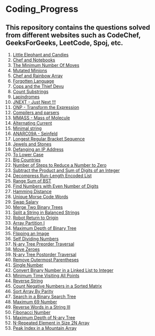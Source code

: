 # Coding_Progress

## This repository contains the questions solved from different websites such as CodeChef, GeeksForGeeks, LeetCode, Spoj, etc.

1) [Little Elephant and Candies](https://github.com/aadityavikram/Solved_Questions/blob/master/lecandy.cpp)
2) [Chef and Notebooks](https://github.com/aadityavikram/Solved_Questions/blob/master/cnote.cpp)
3) [The Minimum Number Of Moves](https://github.com/aadityavikram/Solved_Questions/blob/master/salary.cpp)
4) [Mutated Minions](https://github.com/aadityavikram/Solved_Questions/blob/master/chn15a.cpp)
5) [Chef and Rainbow Array](https://github.com/aadityavikram/Solved_Questions/blob/master/rainbowa.cpp)
6) [Forgotten Language](https://github.com/aadityavikram/Solved_Questions/blob/master/frgtnlng.cpp)
7) [Cops and the Thief Devu](https://github.com/aadityavikram/Solved_Questions/blob/master/cops.cpp)
8) [Count Substrings](https://github.com/aadityavikram/Solved_Questions/blob/master/csub.cpp)
9) [Lapindromes](https://github.com/aadityavikram/Solved_Questions/blob/master/lapin.cpp)
10) [JNEXT - Just Next !!!](https://github.com/aadityavikram/Solved_Questions/blob/master/jnext.cpp)
11) [ONP - Transform the Expression](https://github.com/aadityavikram/Solved_Questions/blob/master/onp.cpp)
12) [Compilers and parsers](https://github.com/aadityavikram/Solved_Questions/blob/master/compiler.cpp)
13) [MMASS - Mass of Molecule](https://github.com/aadityavikram/Solved_Questions/blob/master/mmass.cpp)
14) [Alternating Current](https://github.com/aadityavikram/Solved_Questions/blob/master/ac.cpp)
15) [Minimal string](https://github.com/aadityavikram/Solved_Questions/blob/master/minstring.cpp)
16) [ANARC09A - Seinfeld](https://github.com/aadityavikram/Solved_Questions/blob/master/anarc09a.cpp)
17) [Longest Regular Bracket Sequence](https://github.com/aadityavikram/Solved_Questions/blob/master/lrbs.cpp)
18) [Jewels and Stones](https://github.com/aadityavikram/Solved_Questions/blob/master/jstone.cpp)
19) [Defanging an IP Address](https://github.com/aadityavikram/Solved_Questions/blob/master/defangip.cpp)
20) [To Lower Case](https://github.com/aadityavikram/Solved_Questions/blob/master/tolower.cpp)
21) [Big Countries](https://github.com/aadityavikram/Solved_Questions/blob/master/bigcountry.sql)
22) [Number of Steps to Reduce a Number to Zero](https://github.com/aadityavikram/Solved_Questions/blob/master/stepsto0.cpp)
23) [Subtract the Product and Sum of Digits of an Integer](https://github.com/aadityavikram/Solved_Questions/blob/master/psdiff.cpp)
24) [Decompress Run-Length Encoded List](https://github.com/aadityavikram/Solved_Questions/blob/master/decompress.cpp)
25) [Range Sum of BST](https://github.com/aadityavikram/Solved_Questions/blob/master/rsumbst.cpp)
26) [Find Numbers with Even Number of Digits](https://github.com/aadityavikram/Solved_Questions/blob/master/evnodig.cpp)
27) [Hamming Distance](https://github.com/aadityavikram/Solved_Questions/blob/master/hamdist.cpp)
28) [Unique Morse Code Words](https://github.com/aadityavikram/Solved_Questions/blob/master/uniquemorse.cpp)
29) [Swap Salary](https://github.com/aadityavikram/Solved_Questions/blob/master/swapsalary.cpp)
30) [Merge Two Binary Trees](https://github.com/aadityavikram/Solved_Questions/blob/master/mergebt.cpp)
31) [Split a String in Balanced Strings](https://github.com/aadityavikram/Solved_Questions/blob/master/splitstring.cpp)
32) [Robot Return to Origin](https://github.com/aadityavikram/Solved_Questions/blob/master/robotreturn.cpp)
33) [Array Partition I](https://github.com/aadityavikram/Solved_Questions/blob/master/arrpart.cpp)
34) [Maximum Depth of Binary Tree](https://github.com/aadityavikram/Solved_Questions/blob/master/maxdepth.cpp)
35) [Flipping an Image](https://github.com/aadityavikram/Solved_Questions/blob/master/flipimage.cpp)
36) [Self Dividing Numbers](https://github.com/aadityavikram/Solved_Questions/blob/master/selfdivno.cpp)
37) [N-ary Tree Preorder Traversal](https://github.com/aadityavikram/Solved_Questions/blob/master/n_ary_treepre.cpp)
38) [Move Zeroes](https://github.com/aadityavikram/Solved_Questions/blob/master/move0.cpp)
39) [N-ary Tree Postorder Traversal](https://github.com/aadityavikram/Solved_Questions/blob/master/n_ary_treepost.cpp)
40) [Remove Outermost Parentheses](https://github.com/aadityavikram/Solved_Questions/blob/master/removepar.cpp)
41) [Single Number](https://github.com/aadityavikram/Solved_Questions/blob/master/singleno.cpp)
42) [Convert Binary Number in a Linked List to Integer
](https://github.com/aadityavikram/Solved_Questions/blob/master/binll2int.cpp)
43) [Minimum Time Visiting All Points](https://github.com/aadityavikram/Solved_Questions/blob/master/mintime.cpp)
44) [Reverse String](https://github.com/aadityavikram/Solved_Questions/blob/master/revstring.cpp)
45) [Count Negative Numbers in a Sorted Matrix](https://github.com/aadityavikram/Solved_Questions/blob/master/countnegmat.cpp)
46) [Sort Array By Parity](https://github.com/aadityavikram/Solved_Questions/blob/master/sortarrparity.cpp)
47) [Search in a Binary Search Tree](https://github.com/aadityavikram/Solved_Questions/blob/master/searchinbst.cpp)
48) [Maximum 69 Number](https://github.com/aadityavikram/Solved_Questions/blob/master/max69no.cpp)
49) [Reverse Words in a String III](https://github.com/aadityavikram/Solved_Questions/blob/master/revwordsinstr.cpp)
50) [Fibonacci Number](https://github.com/aadityavikram/Solved_Questions/blob/master/fibno.cpp)
51) [Maximum Depth of N-ary Tree](https://github.com/aadityavikram/Solved_Questions/blob/master/maxdepth_n_ary.cpp)
52) [N-Repeated Element in Size 2N Array](https://github.com/aadityavikram/Solved_Questions/blob/master/nrepeat.cpp)
53) [Peak Index in a Mountain Array](https://github.com/aadityavikram/Solved_Questions/blob/master/peakindex.cpp)
